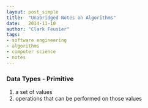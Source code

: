 ```yaml
---
layout: post_simple
title:  "Unabridged Notes on Algorithms"
date:   2014-11-10
author: "Clark Feusier"
tags:
- software engineering
- algorithms
- computer science
- notes
---
```


### Data Types - Primitive

1. a set of values
2. operations that can be performed on those values

